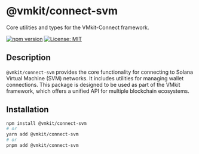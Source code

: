 # @vmkit/connect-svm

Core utilities and types for the VMkit-Connect framework.

[![npm version](https://img.shields.io/npm/v/@vmkit/connect-svm.svg?style=flat)](https://www.npmjs.com/package/@vmkit/connect-svm)
[![License: MIT](https://img.shields.io/badge/License-MIT-blue.svg)](https://opensource.org/licenses/MIT)

## Description

`@vmkit/connect-svm` provides the core functionality for connecting to Solana Virtual Machine (SVM) networks. It includes utilities for managing wallet connections. This package is designed to be used as part of the VMkit framework, which offers a unified API for multiple blockchain ecosystems.

## Installation

```bash
npm install @vmkit/connect-svm
# or
yarn add @vmkit/connect-svm
# or
pnpm add @vmkit/connect-svm
